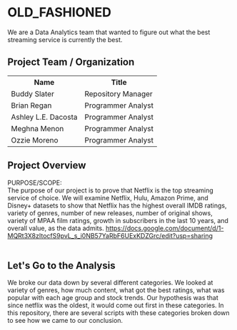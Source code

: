 # OLD_FASHIONED



We are a Data Analytics team that wanted to figure out what the best streaming service is currently the best. 



## Project Team / Organization
<table>
  <th>Name</th>
  <th>Title</th>
  <tr>
   <td>Buddy Slater</td>
    <td>Repository Manager</td>
  </tr>
   <tr>
    <td>Brian Regan</td>
    <td>Programmer Analyst</td>
  </tr>
  <tr>
    <td>Ashley L.E. Dacosta</td>
    <td>Programmer Analyst</td>
  </tr>
  <tr>
    <td>Meghna Menon</td>
    <td>Programmer Analyst</td>
  </tr>
    <td>Ozzie Moreno</td>
    <td>Programmer Analyst</td>
</table>

## Project Overview
PURPOSE/SCOPE: <br/>
The purpose of our project is to prove that Netflix is the top streaming service of choice. We will examine Netflix, Hulu, Amazon Prime, and Disney+ datasets to show that Netflix has the highest overall IMDB ratings, variety of genres, number of new releases, number of original shows, variety of MPAA film ratings, growth in subscribers in the last 10 years, and overall value, as the data admits. https://docs.google.com/document/d/1-MQRt3X8zItocfS9pvL_s_i0NB57YaRbF6UExKDZGrc/edit?usp=sharing<br/><br/>


## Let's Go to the Analysis
We broke our data down by several different categories. We looked at variety of genres, how much content, what got the best ratings, what was popular with each age group and stock trends. Our hypothesis was that since netflix was the oldest, it would come out first in these categories. In this repository, there are several scripts with these categories broken down to see how we came to our conclusion.


